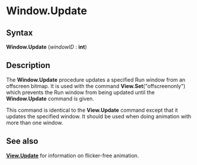 
# Window.Update

## Syntax
**Window.Update** (_windowID_ : **int**)

## Description
The **Window.Update** procedure updates a specified Run window from an offscreen bitmap. It is used with the command **View.Set**("offscreenonly") which prevents the Run window from being updated until the **Window.Update** command is given.

This command is identical to the **View.Update** command except that it updates the specified window. It should be used when doing animation with more than one window.


## See also
**[View.Update](view_update.html)** for information on flicker-free animation.



